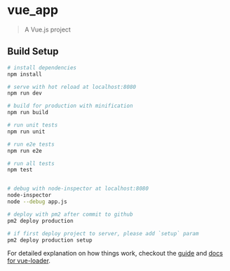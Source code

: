 # vue_app

> A Vue.js project

## Build Setup

``` bash
# install dependencies
npm install

# serve with hot reload at localhost:8080
npm run dev

# build for production with minification
npm run build

# run unit tests
npm run unit

# run e2e tests
npm run e2e

# run all tests
npm test


# debug with node-inspector at localhost:8080
node-inspector
node --debug app.js

# deploy with pm2 after commit to github
pm2 deploy production

# if first deploy project to server, please add `setup` param
pm2 deploy production setup
```

For detailed explanation on how things work, checkout the [guide](http://vuejs-templates.github.io/webpack/) and [docs for vue-loader](http://vuejs.github.io/vue-loader).
